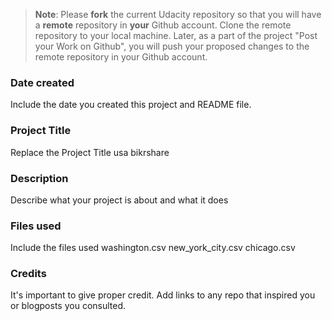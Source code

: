 >**Note**: Please **fork** the current Udacity repository so that you will have a **remote** repository in **your** Github account. Clone the remote repository to your local machine. Later, as a part of the project "Post your Work on Github", you will push your proposed changes to the remote repository in your Github account.

### Date created
Include the date you created this project and README file.

### Project Title
Replace the Project Title
usa bikrshare
### Description
Describe what your project is about and what it does

### Files used
Include the files used
washington.csv
new_york_city.csv
chicago.csv
### Credits
It's important to give proper credit. Add links to any repo that inspired you or blogposts you consulted.

